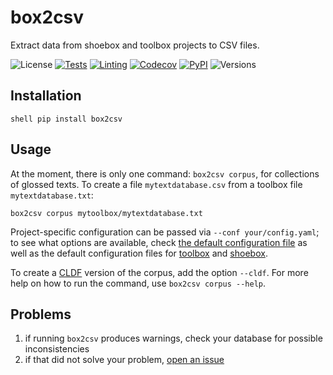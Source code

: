 # box2csv

Extract data from shoebox and toolbox projects to CSV files.

![License](https://img.shields.io/github/license/fmatter/box2csv)
[![Tests](https://img.shields.io/github/workflow/status/fmatter/box2csv/tests?label=tests)](https://github.com/fmatter/box2csv/actions/workflows/tests.yml)
[![Linting](https://img.shields.io/github/workflow/status/fmatter/box2csv/lint?label=linting)](https://github.com/fmatter/box2csv/actions/workflows/lint.yml)
[![Codecov](https://img.shields.io/codecov/c/github/fmatter/box2csv)](https://app.codecov.io/gh/fmatter/box2csv/)
[![PyPI](https://img.shields.io/pypi/v/box2csv.svg)](https://pypi.org/project/box2csv)
![Versions](https://img.shields.io/pypi/pyversions/box2csv)

## Installation
```shell pip install box2csv```

## Usage
At the moment, there is only one command: `box2csv corpus`, for collections of glossed texts.
To create a file `mytextdatabase.csv` from a toolbox file `mytextdatabase.txt`:

```shell
box2csv corpus mytoolbox/mytextdatabase.txt
```

Project-specific configuration can be passed via `--conf your/config.yaml`; to see what options are available, check [the default configuration file](src/box2csv/data/interlinear_config.yaml) as well as the default configuration files for [toolbox](src/box2csv/data/toolbox.yaml) and [shoebox](src/box2csv/data/shoebox.yaml).

To create a [CLDF](cldf.clld.org/) version of the corpus, add the option `--cldf`.
For more help on how to run the command, use `box2csv corpus --help`.

## Problems
1. if running `box2csv` produces warnings, check your database for possible inconsistencies
2. if that did not solve your problem, [open an issue](https://github.com/fmatter/box2csv/issues/new)